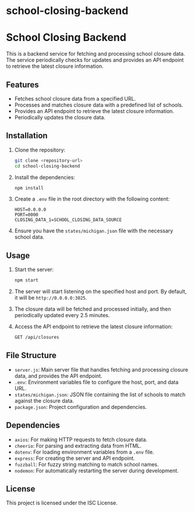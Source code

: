 # school-closing-backend
# School Closing Backend

This is a backend service for fetching and processing school closure data. The service periodically checks for updates and provides an API endpoint to retrieve the latest closure information.

## Features

- Fetches school closure data from a specified URL.
- Processes and matches closure data with a predefined list of schools.
- Provides an API endpoint to retrieve the latest closure information.
- Periodically updates the closure data.

## Installation

1. Clone the repository:
    ```sh
    git clone <repository-url>
    cd school-closing-backend
    ```

2. Install the dependencies:
    ```sh
    npm install
    ```

3. Create a `.env` file in the root directory with the following content:
    ```env
    HOST=0.0.0.0
    PORT=0000
    CLOSING_DATA_1=SCHOOL_CLOSING_DATA_SOURCE
    ```

4. Ensure you have the `states/michigan.json` file with the necessary school data.

## Usage

1. Start the server:
    ```sh
    npm start
    ```

2. The server will start listening on the specified host and port. By default, it will be `http://0.0.0.0:3025`.

3. The closure data will be fetched and processed initially, and then periodically updated every 2.5 minutes.

4. Access the API endpoint to retrieve the latest closure information:
    ```sh
    GET /api/closures
    ```

## File Structure

- `server.js`: Main server file that handles fetching and processing closure data, and provides the API endpoint.
- `.env`: Environment variables file to configure the host, port, and data URL.
- `states/michigan.json`: JSON file containing the list of schools to match against the closure data.
- `package.json`: Project configuration and dependencies.

## Dependencies

- `axios`: For making HTTP requests to fetch closure data.
- `cheerio`: For parsing and extracting data from HTML.
- `dotenv`: For loading environment variables from a `.env` file.
- `express`: For creating the server and API endpoint.
- `fuzzball`: For fuzzy string matching to match school names.
- `nodemon`: For automatically restarting the server during development.

## License

This project is licensed under the ISC License.
